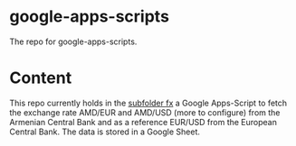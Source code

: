 # google-apps-scripts
The repo for google-apps-scripts.

# Content

This repo currently holds in the [subfolder fx](./app/phy/fx) a Google Apps-Script to fetch the exchange rate AMD/EUR and AMD/USD (more to configure) from the Armenian Central Bank and as a reference EUR/USD from the European Central Bank. The data is stored in a Google Sheet.